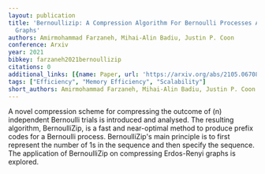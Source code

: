```yaml
---
layout: publication
title: 'Bernoullizip: A Compression Algorithm For Bernoulli Processes And Erdos-renyi
  Graphs'
authors: Amirmohammad Farzaneh, Mihai-Alin Badiu, Justin P. Coon
conference: Arxiv
year: 2021
bibkey: farzaneh2021bernoullizip
citations: 0
additional_links: [{name: Paper, url: 'https://arxiv.org/abs/2105.06708'}]
tags: ["Efficiency", "Memory Efficiency", "Scalability"]
short_authors: Amirmohammad Farzaneh, Mihai-Alin Badiu, Justin P. Coon
---
```

A novel compression scheme for compressing the outcome of \(n\) independent
Bernoulli trials is introduced and analysed. The resulting algorithm,
BernoulliZip, is a fast and near-optimal method to produce prefix codes for a
Bernoulli process. BernoulliZip's main principle is to first represent the
number of 1s in the sequence and then specify the sequence. The application of
BernoulliZip on compressing Erdos-Renyi graphs is explored.